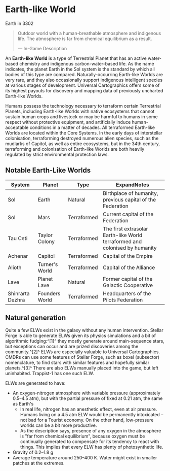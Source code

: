 # Earth-like World
Earth in 3302
 		 	 

> 
> 
> Outdoor world with a human-breathable atmosphere and indigenous life. The atmosphere is far from chemical equilibrium as a result.
> 
> 
> — In-Game Description
> 

An **Earth-like World** is a type of Terrestrial Planet that has an active water-based chemistry and indigenous carbon-water-based life. As the name indicates, the planet Earth in the Sol system is the standard by which all bodies of this type are compared. Naturally-occurring Earth-like Worlds are very rare, and they also occasionally support indigenous intelligent species at various stages of development. Universal Cartographics offers some of its highest payouts for discovery and mapping data of previously uncharted Earth-like Worlds.

Humans possess the technology necessary to terraform certain Terrestrial Planets, including Earth-like Worlds with native ecosystems that cannot sustain human crops and livestock or may be harmful to humans in some respect without protective equipment, and artificially induce human-acceptable conditions in a matter of decades. All terraformed Earth-like Worlds are located within the Core Systems. In the early days of interstellar colonisation, terraforming destroyed numerous alien species, such as the mudlarks of Capitol, as well as entire ecosystems, but in the 34th century, terraforming and colonisation of Earth-like Worlds are both heavily regulated by strict environmental protection laws.

## Notable Earth-Like Worlds

| System | Planet | Type | ExpandNotes |
| --- | --- | --- | --- |
| Sol | Earth | Natural | Birthplace of humanity, previous capital of the Federation |
| Sol | Mars | Terraformed | Current capital of the Federation |
| Tau Ceti | Taylor Colony | Terraformed | The first extrasolar Earth-like World terraformed and colonised by humanity |
| Achenar | Capitol | Terraformed | Capital of the Empire |
| Alioth | Turner's World | Terraformed | Capital of the Alliance |
| Lave | Planet Lave | Natural | Former capital of the Galactic Cooperative |
| Shinrarta Dezhra | Founders World | Terraformed | Headquarters of the Pilots Federation |

## Natural generation

Quite a few ELWs exist in the galaxy without any human intervention. Stellar Forge is able to generate ELWs given its physics simulations and a bit of algorithmic fudging:^[1]^ they mostly generate around main-sequence stars, but exceptions can occur and are prized discoveries among the community.^[2]^ ELWs are especially valuable to Universal Cartographics. CMDRs can use some features of Stellar Forge, such as boxel (subsector) nomenclature, to find stars with similar features and hopefully similar planets.^[3]^ There are also ELWs manually placed into the game, but left uninhabited. Trappist-1 has one such ELW.

ELWs are generated to have:

- An oxygen-nitrogen atmosphere with variable pressure (approximately 0.5–4.5 atm), but with the partial pressure of fixed at 0.21 atm, the same as Earth's
    - In real life, nitrogen has an anesthetic effect, even at air pressure. Humans living on a 4.5 atm ELW would be permanently intoxicated – not bad for a Tourist economy. On the other hand, low-pressure worlds can be a bit more productive.
    - As the description says, presence of any oxygen in the atmosphere is "far from chemical equilibrium", because oxygen must be continually generated to compensate for its tendency to react with things. This implies that every ELW has plenty of photosynthetic life.
- Gravity of 0.2–1.8 g
- Average temperature around 250–400 K. Water might exist in smaller patches at the extremes.